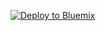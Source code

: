 [![Deploy to Bluemix](https://bluemix.net/deploy/button.png)](https://bluemix.net/deploy?repository=https://github.com/seabaylea/swiftCloudant)

